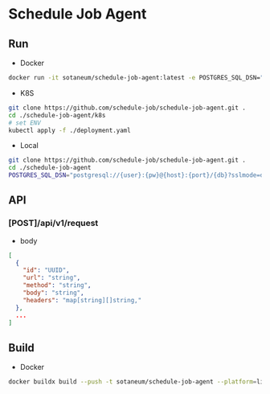 # Schedule Job Agent

## Run

- Docker

```bash
docker run -it sotaneum/schedule-job-agent:latest -e POSTGRES_SQL_DSN="postgresql://{user}:{pw}@{host}:{port}/{db}?sslmode=disable&search_path={schema}" -e PORT=8080 -e TRUSTED_PROXIES="127.0.0.1,192.168.0.1"
```

- K8S

```bash
git clone https://github.com/schedule-job/schedule-job-agent.git .
cd ./schedule-job-agent/k8s
# set ENV
kubectl apply -f ./deployment.yaml
```

- Local

```bash
git clone https://github.com/schedule-job/schedule-job-agent.git .
cd ./schedule-job-agent
POSTGRES_SQL_DSN="postgresql://{user}:{pw}@{host}:{port}/{db}?sslmode=disable&search_path={schema}" TRUSTED_PROXIES="127.0.0.1,192.168.0.1" PORT=8080 GIN_MODE=release go run .
```

## API

### [POST]/api/v1/request

- body

```json
[
  {
    "id": "UUID",
    "url": "string",
    "method": "string",
    "body": "string",
    "headers": "map[string][]string,"
  },
  ...
]
```

## Build

- Docker

```bash
docker buildx build --push -t sotaneum/schedule-job-agent --platform=linux/amd64,linux/arm64 .
```
